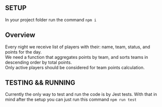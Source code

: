 ## SETUP

In your project folder run the command `npm i`

## Overview

Every night we receive list of players with their: name, team, status, and points for the day.  
We need a function that aggregates points by team, and sorts teams in descending order by total points.  
Only active players should be considered for team points calculation.

## TESTING && RUNNING

Currently the only way to test and run the code is by Jest tests. With that in mind after the setup
you can just run this command `npm run test`
